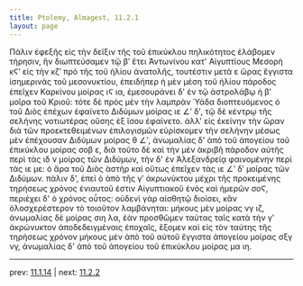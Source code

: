 ```yaml
---
title: Ptolemy, Almagest, 11.2.1
layout: page
---
```


Πάλιν ἐφεξῆς εἰς τὴν δεῖξιν τῆς τοῦ ἐπικύκλου πηλικότητος ἐλάβομεν τήρησιν, ἣν διωπτεύσαμεν τῷ βʹ ἔτει Ἀντωνίνου κατ' Αἰγυπτίους Μεσορὴ κϚʹ εἰς τὴν κζʹ πρὸ τῆς τοῦ ἡλίου ἀνατολῆς, τουτέστιν μετὰ ε ὥρας ἔγγιστα ἰσημερινὰς τοῦ μεσονυκτίου, ἐπειδήπερ ἡ μὲν μέση τοῦ ἡλίου πάροδος ἐπεῖχεν Καρκίνου μοίρας ιϚ ια, ἐμεσουράνει δ' ἐν τῷ ἀστρολάβῳ ἡ βʹ μοῖρα τοῦ Κριοῦ: τότε δὲ πρὸς μὲν τὴν λαμπρὰν Ὑάδα διοπτευόμενος ὁ τοῦ Διὸς ἐπέχων ἐφαίνετο Διδύμων μοίρας ιε ∠ʹ δʹ, τῷ δὲ κέντρῳ τῆς σελήνης νοτιωτέρας οὔσης ἐξ ἴσου ἐφαίνετο. ἀλλ' εἰς ἐκείνην τὴν ὥραν διὰ τῶν προεκτεθειμένων ἐπιλογισμῶν εὑρίσκομεν τὴν σελήνην μέσως μὲν ἐπέχουσαν Διδύμων μοίρας θ ∠ʹ, ἀνωμαλίας δ' ἀπὸ τοῦ ἀπογείου τοῦ ἐπικύκλου μοίρας σοβ ε, διὰ τοῦτο δὲ καὶ τὴν μὲν ἀκριβῆ πάροδον αὐτῆς περὶ τὰς ιδ ν μοίρας τῶν Διδύμων, τὴν δ' ἐν Ἀλεξανδρείᾳ φαινομένην περὶ τὰς ιε με: ὁ ἄρα τοῦ Διὸς ἀστὴρ καὶ οὕτως ἐπεῖχεν τὰς ιε ∠ʹ δʹ μοίρας τῶν Διδύμων. πάλιν δ', ἐπεὶ ὁ ἀπὸ τῆς γʹ ἀκρωνύκτου μέχρι τῆς προκειμένης τηρήσεως χρόνος ἐνιαυτοῦ ἐστιν Αἰγυπτιακοῦ ἑνὸς καὶ ἡμερῶν σοϚ, περιέχει δ' ὁ χρόνος οὗτος: οὐδενὶ γὰρ αἰσθητῷ διοίσει, κἂν ὁλοσχερέστερον τὸ τοιοῦτον λαμβάνηται: μήκους μὲν μοίρας νγ ιζ, ἀνωμαλίας δὲ μοίρας σιη λα, ἐὰν προσθῶμεν ταύτας ταῖς κατὰ τὴν γʹ ἀκρώνυκτον ἀποδεδειγμέναις ἐποχαῖς, ἕξομεν καὶ εἰς τὸν ταύτης τῆς τηρήσεως χρόνον μήκους μὲν ἀπὸ τοῦ αὐτοῦ ἔγγιστα ἀπογείου μοίρας σξγ νγ, ἀνωμαλίας δ' ἀπὸ τοῦ ἀπογείου τοῦ ἐπικύκλου μοίρας μα ιη. 

---

prev: [11.1.14](../11.1.14/) | next: [11.2.2](../11.2.2/)

